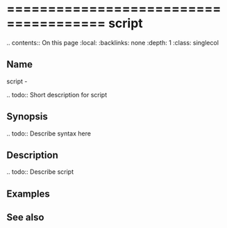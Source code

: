 

======================================
script
======================================

.. contents:: On this page
    :local:
    :backlinks: none
    :depth: 1
    :class: singlecol

Name
----
script - 

.. todo::
    Short description for script

Synopsis
--------
.. todo::
   Describe syntax here

Description
-----------
.. todo::
    Describe script

Examples
--------

See also
--------

